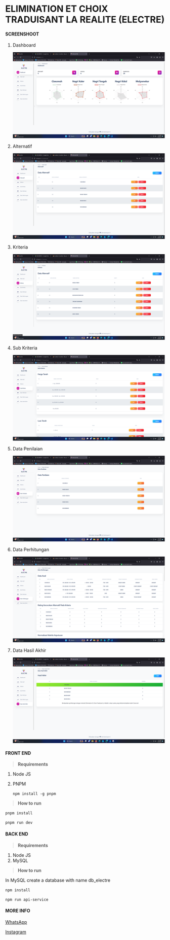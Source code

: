 # ELIMINATION ET CHOIX TRADUISANT LA REALITE (ELECTRE)

#### SCREENSHOOT

1. Dashboard

   ![1704783080626](Front_end/image/README/1704783080626.png)

2. Alternatif

   ![1704783091626](Front_end/image/README/1704783091626.png)

3. Kriteria

   ![1704783098588](Front_end/image/README/1704783098588.png)

4. Sub Kriteria

   ![1704783103123](Front_end/image/README/1704783103123.png)

5. Data Penilaian

   ![1704783108797](Front_end/image/README/1704783108797.png)

6. Data Perhitungan

   ![1704783120188](Front_end/image/README/1704783120188.png)

7. Data Hasil Akhir

   ![1704783132217](Front_end/image/README/1704783132217.png)

#### FRONT END

> **Requirements**

1. Node JS
2. PNPM

   ```
   npm install -g pnpm
   ```

> **How to run**

```
pnpm install
```

```
pnpm run dev
```

#### BACK END

> **Requirements**

1. Node JS
2. MySQL

> **How to run**

In MySQL create a database with name db_electre

```
npm install
```

```
npm run api-service
```

#### MORE INFO

[WhatsApp](https://api.whatsapp.com/send/?phone=6285927532252)

[Instagram](https://www.instagram.com/ghandi.ar/)
